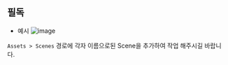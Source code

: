 ## 필독

* 예시
![image](https://user-images.githubusercontent.com/86601932/130741073-d8449320-a424-40a4-8dbf-a49e030c3050.png)

`Assets > Scenes` 경로에 각자 이름으로된 Scene을 추가하여 작업 해주시길 바랍니다.

